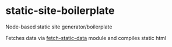 # static-site-boilerplate

Node-based static site generator/boilerplate

Fetches data via [fetch-static-data](https://github.com/watkinshughes/fetch-static-data) module and compiles static html
